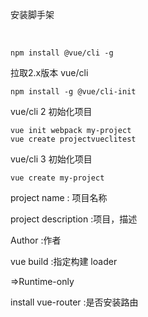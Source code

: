 安装脚手架 

​	

```
npm install @vue/cli -g
```

 拉取2.x版本 vue/cli

```
npm install -g @vue/cli-init
```

vue/cli 2 初始化项目

```
vue init webpack my-project
vue create projectvueclitest
```

vue/cli 3 初始化项目 

```
vue create my-project
```





project name : 项目名称 

project description :项目，描述

Author  :作者

 vue build :指定构建 loader 

=>Runtime-only

install vue-router :是否安装路由



